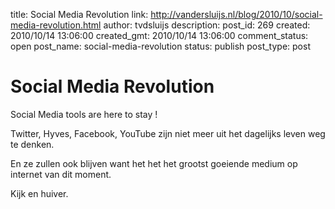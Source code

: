 title: Social Media Revolution
link: http://vandersluijs.nl/blog/2010/10/social-media-revolution.html
author: tvdsluijs
description: 
post_id: 269
created: 2010/10/14 13:06:00
created_gmt: 2010/10/14 13:06:00
comment_status: open
post_name: social-media-revolution
status: publish
post_type: post

# Social Media Revolution

Social Media tools are here to stay !  
  
Twitter, Hyves, Facebook, YouTube zijn niet meer uit het dagelijks leven weg te denken.  
  
En ze zullen ook blijven want het het het grootst goeiende medium op internet van dit moment.  
  
Kijk en huiver.